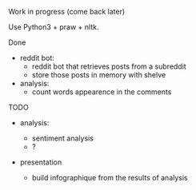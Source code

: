 Work in progress (come back later)


Use Python3 + praw + nltk.

Done
- reddit bot:
  - reddit bot that retrieves posts from a subreddit
  - store those posts in memory with shelve
- analysis:
  - count words appearence in the comments

TODO

- analysis:
  - sentiment analysis
  - ?

- presentation
  - build infographique from the results of analysis